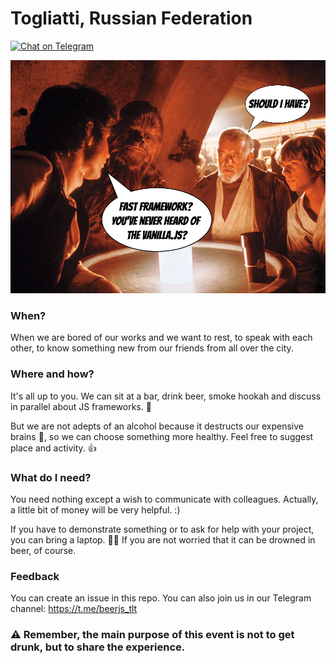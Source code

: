 # Togliatti, Russian Federation

[![Chat on Telegram](https://img.shields.io/badge/Chat%20on-Telegram-brightgreen.svg)](https://t.me/joinchat/beerjs_tlt)  

![BeerJS Togliatti](https://github.com/beerjs/togliatti/blob/master/beerjs-tlt.png?raw=true)

### When?
When we are bored of our works and we want to rest, to speak with each other, to know something new from our friends from all over the city.

### Where and how?
It's all up to you. We can sit at a bar, drink beer, smoke hookah and discuss in parallel about JS frameworks. 🍻

But we are not adepts of an alcohol because it destructs our expensive brains 💩, so we can choose something more healthy. Feel free to suggest place and activity. 👍

### What do I need?
You need nothing except a wish to communicate with colleagues. Actually, a little bit of money will be very helpful. :)

If you have to demonstrate something or to ask for help with your project, you can bring a laptop. 👨‍💻 If you are not worried that it can be drowned in beer, of course.

### Feedback
You can create an issue in this repo.
You can also join us in our Telegram channel: https://t.me/beerjs_tlt

### ⚠️ Remember, the main purpose of this event is not to get drunk, but to share the experience.
